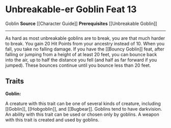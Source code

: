 ﻿---
actions: null
cost: null
element: null
feat: Unbreakable-er Goblin
frequency: null
heighten_level: null
id: '1011'
level: '13'
name: Unbreakable-er Goblin
prerequisite: '[[DATABASE/heritage/Unbreakable Goblin|Unbreakable Goblin]] heritage'
rarity: Common
requirement: null
school: null
source: '[[DATABASE/source/Character Guide|Character Guide]]'
subcategory: null
trait:
- '[[DATABASE/trait/Goblin|Goblin]]'
trigger: null
type: Feat

---
# Unbreakable-er Goblin <span class="item-type">Feat 13</span>

<span class="item-trait">Goblin</span>
**Source** [[Character Guide]] 
**Prerequisites** [[Unbreakable Goblin]]

---
As hard as most unbreakable goblins are to break, you are that much harder to break. You gain 20 Hit Points from your ancestry instead of 10. When you fall, you take no falling damage. If you have the [[Bouncy Goblin]] feat, after falling or jumping from a height of at least 20 feet, you can bounce back into the air, up to half the distance you fell (and half as far forward if you jumped). These bounces continue until you bounce less than 20 feet.

## Traits

**Goblin:**

A creature with this trait can be one of several kinds of creature, including [[Goblin]], [[Hobgoblin]], and [[Bugbear]]. Goblins tend to have darkvision. An ability with this trait can be used or chosen only by goblins. A weapon with this trait is created and used by goblins.